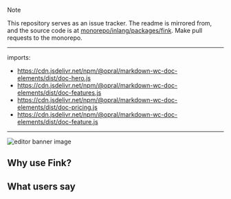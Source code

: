 > [!NOTE]
> This repository serves as an issue tracker. The readme is mirrored from, and the source code is at [monorepo/inlang/packages/fink](https://github.com/opral/monorepo/tree/main/inlang/packages/fink). Make pull requests to the monorepo.

---
imports: 
  - https://cdn.jsdelivr.net/npm/@opral/markdown-wc-doc-elements/dist/doc-hero.js
  - https://cdn.jsdelivr.net/npm/@opral/markdown-wc-doc-elements/dist/doc-features.js
  - https://cdn.jsdelivr.net/npm/@opral/markdown-wc-doc-elements/dist/doc-pricing.js
  - https://cdn.jsdelivr.net/npm/@opral/markdown-wc-doc-elements/dist/doc-feature.js
---

![editor banner image](https://cdn.jsdelivr.net/gh/opral/monorepo/inlang/packages/fink/assets/fink-image.png)

## Why use Fink?

<doc-features>
  <doc-feature text-color="#0F172A" color="#E1EFF7" title="Edit messages visually" image="https://cdn.jsdelivr.net/gh/opral/monorepo/inlang/packages/fink/assets/editor01.png"></doc-feature>
  <doc-feature text-color="#0F172A" color="#E1EFF7" title="Collaborate using version control" image="https://cdn.jsdelivr.net/gh/opral/monorepo/packages/fink/assets/editor02.png"></doc-feature>
  <doc-feature text-color="#0F172A" color="#E1EFF7" title="Ensure quality with lint rules" image="https://cdn.jsdelivr.net/gh/opral/monorepo/inlang/packages/fink/assets/editor03.png"></doc-feature>
</doc-features>

## What users say
